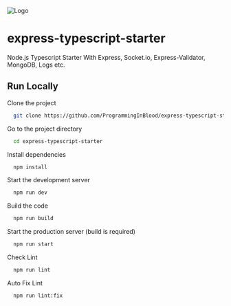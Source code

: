 

![Logo](https://i.ibb.co/1RGz0VH/PIM-2.jpg)

# express-typescript-starter

Node.js Typescript Starter With Express, Socket.io, Express-Validator, MongoDB, Logs etc. 


## Run Locally

Clone the project

```bash
  git clone https://github.com/ProgrammingInBlood/express-typescript-starter.git
```

Go to the project directory

```bash
  cd express-typescript-starter
```

Install dependencies

```bash
  npm install
```

Start the development server

```bash
  npm run dev
```

Build the code

```bash
  npm run build
```

Start the production server (build is required)

```bash
  npm run start
```

Check Lint

```bash
  npm run lint
```

Auto Fix Lint

```bash
  npm run lint:fix
```



